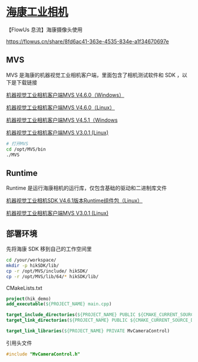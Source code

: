 # [海康工业相机](hikvision.md)

【FlowUs 息流】海康摄像头使用

<https://flowus.cn/share/8fd6ac41-363e-4535-834e-a1f34670697e>

## MVS

MVS 是海康的机器视觉工业相机客户端，里面包含了相机测试软件和 SDK ，以下是下载链接

[机器视觉工业相机客户端MVS V4.6.0（Windows）](https://www.hikrobotics.com/cn2/source/support/software/MVS_Win_STD_4.6.0_250902.zip)

[机器视觉工业相机客户端MVS V4.6.0（Linux）](https://www.hikrobotics.com/cn2/source/support/software/MVS_Linux_STD_V4.6.0_250808.zip)

[机器视觉工业相机客户端MVS V4.5.1（Windows](https://www.hikrobotics.com/cn2/source/support/software/MVS_STD_4.5.1_250317.zip)

[机器视觉工业相机客户端MVS V3.0.1 (Linux)](https://www.hikrobotics.com/cn2/source/support/software/MVS_STD_V3.0.1_241128.zip)

```bash
# 打开MVS
cd /opt/MVS/bin
./MVS
```

## Runtime

Runtime 是运行海康相机的运行库，仅包含基础的驱动和二进制库文件

[机器视觉工业相机SDK V4.6.1版本Runtime组件包（Linux）](https://www.hikrobotics.com/cn2/source/support/software/MvCamCtrlSDK_STD_V4.6.1_250902.zip)

[机器视觉工业相机客户端MVS V3.0.1 (Linux)](https://www.hikrobotics.com/cn2/source/support/software/MVS_STD_V3.0.1_241128.zip)

## 部署环境

先将海康 SDK 移到自己的工作空间里

```bash
cd /your/workspace/
mkdir -p hikSDK/lib/
cp -r /opt/MVS/include/ hikSDK/
cp -r /opt/MVS/lib/64/* hikSDK/lib/
```

CMakeLists.txt

```cmake
project(hik_demo)
add_executable(${PROJECT_NAME} main.cpp)

target_include_directories(${PROJECT_NAME} PUBLIC ${CMAKE_CURRENT_SOURCE_DIR}/hikSDK/include)
target_link_directories(${PROJECT_NAME} PUBLIC ${CMAKE_CURRENT_SOURCE_DIR}/hikSDK/lib/)

target_link_libraries(${PROJECT_NAME} PRIVATE MvCameraControl)
```

引用头文件

```c++
#include "MvCameraControl.h"
```

